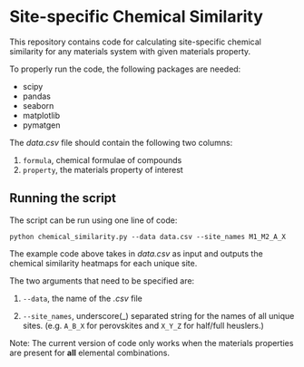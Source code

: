 # Site-specific Chemical Similarity
This repository contains code for calculating site-specific chemical similarity for any materials system with given materials property.

To properly run the code, the following packages are needed:
- scipy
- pandas
- seaborn
- matplotlib
- pymatgen

The <em>data.csv</em> file should contain the following two columns:
1. `formula`, chemical formulae of compounds
2. `property`, the materials property of interest

## Running the script
The script can be run using one line of code:

```
python chemical_similarity.py --data data.csv --site_names M1_M2_A_X
```

The example code above takes in <em>data.csv</em> as input and outputs the chemical similarity heatmaps for each unique site.

The two arguments that need to be specified are:

1. `--data`, the name of the <em>.csv</em> file

2. `--site_names`, underscore(\_) separated string for the names of all unique sites. (e.g. `A_B_X` for perovskites and `X_Y_Z` for half/full heuslers.)

Note: The current version of code only works when the materials properties are present for **all** elemental combinations.
